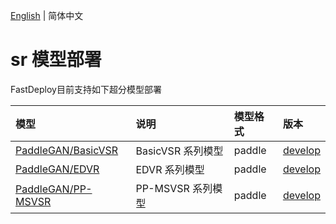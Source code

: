 [English](README_EN.md) | 简体中文
# sr 模型部署

FastDeploy目前支持如下超分模型部署

| 模型                                       | 说明                    | 模型格式   | 版本                                                                                |
|:-----------------------------------------|:----------------------|:-------|:----------------------------------------------------------------------------------|
| [PaddleGAN/BasicVSR](./basicvsr)         | BasicVSR 系列模型         | paddle | [develop](https://github.com/PaddlePaddle/PaddleGAN/blob/develop/docs/zh_CN/tutorials/video_super_resolution.md)                        |
| [PaddleGAN/EDVR](./edvr)                 | EDVR 系列模型             | paddle | [develop](https://github.com/PaddlePaddle/PaddleGAN/blob/develop/docs/zh_CN/tutorials/video_super_resolution.md) |
| [PaddleGAN/PP-MSVSR](./ppmsvsr)          | PP-MSVSR 系列模型         | paddle | [develop](https://github.com/PaddlePaddle/PaddleGAN/blob/develop/docs/zh_CN/tutorials/video_super_resolution.md) |
